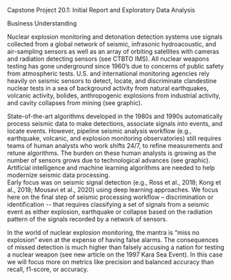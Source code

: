 Capstone Project 20.1: Initial Report and Exploratory Data Analysis

Business Understanding

Nuclear explosion monitoring and detonation detection systems use signals collected from a global network of seismic, infrasonic hydroacoustic, and air-sampling sensors as well as an array of orbiting satellites with cameras and radiation detecting sensors (see CTBTO IMS).  All nuclear weapons testing has gone underground since 1960’s due to concerns of public safety from atmospheric tests.  U.S. and international monitoring agencies rely heavily on seismic sensors to detect, locate, and discriminate clandestine nuclear tests in a sea of background activity from natural earthquakes, volcanic activity, bolides, anthropogenic explosions from industrial activity, and cavity collapses from mining (see graphic). 

State-of-the-art algorithms developed in the 1980s and 1990s automatically process seismic data to make detections, associate signals into events, and locate events. However, pipeline seismic analysis workflow (e.g., earthquake, volcanic, and explosion monitoring observatories) still requires teams of human analysts who work shifts 24/7, to refine measurements and retune algorithms. The burden on these human analysts is growing as the number of sensors grows due to technological advances (see graphic). Artificial intelligence and machine learning algorithms are needed to help modernize seismic data processing.  
Early focus was on seismic signal detection (e.g., Ross et al., 2018; Kong et al., 2018; Mousavi et al., 2020) using deep learning approaches. We focus here on the final step of seismic processing workflow – discrimination or identification -- that requires classifying a set of signals from a seismic event as either explosion, earthquake or collapse based on the radiation pattern of the signals recorded by a network of sensors. 

In the world of nuclear explosion monitoring, the mantra is “miss no explosion” even at the expense of having false alarms.  The consequences of missed detection is much higher than falsely accusing a nation for testing a nuclear weapon (see new article on the 1997 Kara Sea Event).   In this case we will focus more on metrics like precision and balanced accuracy than recall, f1-score, or accuracy. 
